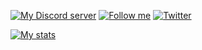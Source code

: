 [![My Discord server](https://img.shields.io/discord/682364074905960509)](https://discord.com/invite/tV22Kvj)
[![Follow me](https://img.shields.io/github/followers/NMW03?style=flat)](https://github.com/NMW03)
[![Twitter](https://img.shields.io/twitter/follow/nmw03_?style=social)](https://twitter.com/nmw03_)


[![My stats](https://github-readme-stats.vercel.app/api?username=NMW03&theme=gruvbox)](https://github.com/anuraghazra/github-readme-stats)

<!--
**NMW03/NMW03** is a ✨ _special_ ✨ repository because its `README.md` (this file) appears on your GitHub profile.

Here are some ideas to get you started:

- 🔭 I’m currently working on ...
- 🌱 I’m currently learning ...
- 👯 I’m looking to collaborate on ...
- 🤔 I’m looking for help with ...
- 💬 Ask me about ...
- 📫 How to reach me: ...
- 😄 Pronouns: ...
- ⚡ Fun fact: ...
-->
